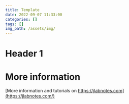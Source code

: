 ```yaml
---
title: Template
date: 2022-09-07 11:33:00
categories: []
tags: []
img_path: /assets/img/
---
```


# Header 1


# More information

[More information and tutorials on https://jlabnotes.com](https://jlabnotes.com/)
